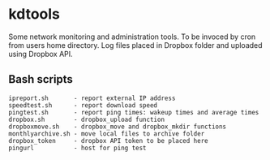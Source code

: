 # kdtools

Some network monitoring and administration tools.
To be invoced by cron from users home directory. 
Log files placed in Dropbox folder and uploaded using Dropbox API.


## Bash scripts

```code
ipreport.sh       - report external IP address
speedtest.sh      - report download speed
pingtest.sh       - report ping times: wakeup times and average times
dropbox.sh        - dropbox_upload function
dropboxmove.sh    - dropbox_move and dropbox_mkdir functions
monthlyarchive.sh - move local files to archive folder
dropbox_token     - dropbox API token to be placed here
pingurl           - host for ping test
```

